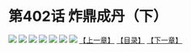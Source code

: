 # 第402话 炸鼎成丹（下）
![](https://mhpic.xiaomingtaiji.net/comic/D/斗破苍穹拆分版/402话/1.jpg-zymk.middle.webp)
![](https://mhpic.xiaomingtaiji.net/comic/D/斗破苍穹拆分版/402话/2.jpg-zymk.middle.webp)
![](https://mhpic.xiaomingtaiji.net/comic/D/斗破苍穹拆分版/402话/3.jpg-zymk.middle.webp)
![](https://mhpic.xiaomingtaiji.net/comic/D/斗破苍穹拆分版/402话/4.jpg-zymk.middle.webp)
![](https://mhpic.xiaomingtaiji.net/comic/D/斗破苍穹拆分版/402话/5.jpg-zymk.middle.webp)
![](https://mhpic.xiaomingtaiji.net/comic/D/斗破苍穹拆分版/402话/6.jpg-zymk.middle.webp)
![](https://mhpic.xiaomingtaiji.net/comic/D/斗破苍穹拆分版/402话/7.jpg-zymk.middle.webp)
[【上一章】](./401.md)
[【目录】](./READMD.md)
[【下一章】](./403.md)
